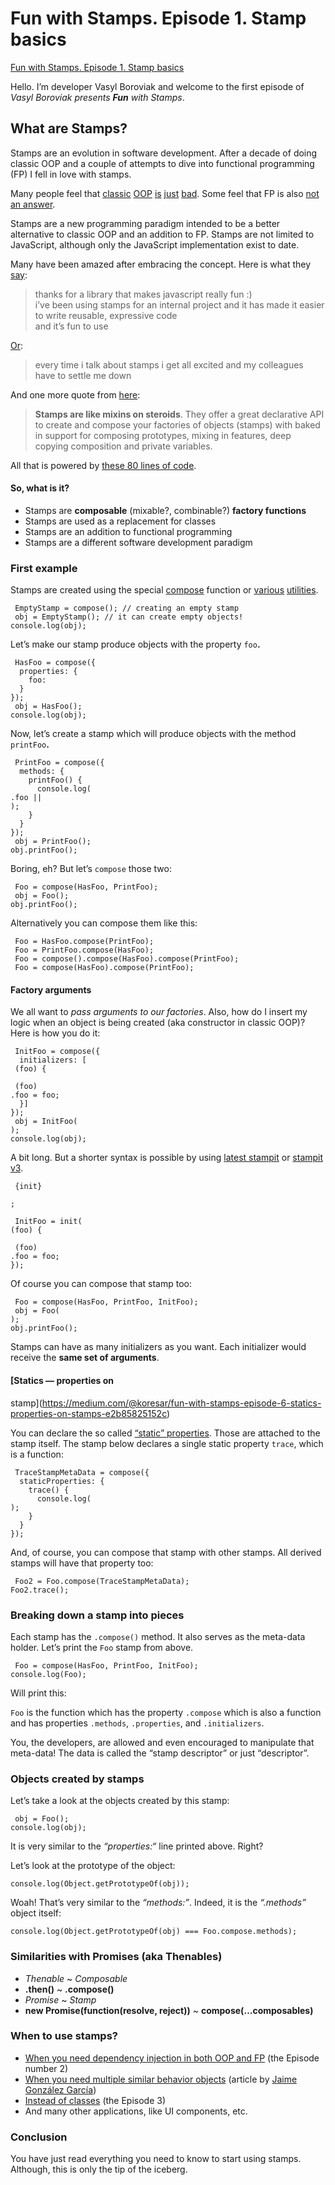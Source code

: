 # Fun with Stamps. Episode 1. Stamp basics

[Fun with Stamps. Episode 1. Stamp basics](https://medium.com/@koresar/fun-with-stamps-episode-1-stamp-basics-e0627d81efe0)

Hello. I’m developer Vasyl Boroviak and welcome to the first episode of *Vasyl
Boroviak presents ***Fun*** with Stamps*.

## What are Stamps?

Stamps are an evolution in software development. After a decade of doing classic
OOP and a couple of attempts to dive into functional programming (FP) I fell in
love with stamps.

Many people feel that
[classic](https://medium.com/javascript-scene/common-misconceptions-about-inheritance-in-javascript-d5d9bab29b0a)
[OOP](https://www.leaseweb.com/labs/2015/08/object-oriented-programming-is-exceptionally-bad/)
[is](https://blog.pivotal.io/labs/labs/all-evidence-points-to-oop-being-bullshit)
[just](https://www.youtube.com/watch?v=QM1iUe6IofM)
[bad](https://www.youtube.com/watch?v=IRTfhkiAqPw). Some feel that FP is also
[not an answer](http://degoes.net/articles/fp-is-not-the-answer).

Stamps are a new programming paradigm intended to be a better alternative to
classic OOP and an addition to FP. Stamps are not limited to JavaScript,
although only the JavaScript implementation exist to date.

Many have been amazed after embracing the concept. Here is what they
[say](https://gitter.im/stampit-org/stampit?at=56a8c889c54bc2bf180c537a):

> thanks for a library that makes javascript really fun :)<br> i’ve been using
> stamps for an internal project and it has made it easier to write reusable,
expressive code<br> and it’s fun to use

[Or](https://gitter.im/stampit-org/stampit?at=58880b9cc19662f153872d47):

> every time i talk about stamps i get all excited and my colleagues have to
> settle me down

And one more quote from
[here](http://www.barbarianmeetscoding.com/blog/2016/01/18/javascript-ultra-flexible-object-oriented-programming-with-stamps/):

> **Stamps are like mixins on steroids**. They offer a great declarative API to
> create and compose your factories of objects (stamps) with baked in support for
composing prototypes, mixing in features, deep copying composition and private
variables.

All that is powered by [these 80 lines of
code](https://github.com/stampit-org/stamp-specification/blob/ee39d3b0682dd7cf5c1ca099f8841b0f9a45cd7e/compose.js).

#### So, what is it?

* Stamps are **composable** (mixable?, combinable?) **factory functions**
* Stamps are used as a replacement for classes
* Stamps are an addition to functional programming
* Stamps are a different software development paradigm

### First example

Stamps are created using the special
[compose](https://www.npmjs.com/package/stamp-specification) function or
[various](https://github.com/stampit-org/stampit)
[utilities](https://www.npmjs.com/package/@stamp/it).

     EmptyStamp = compose(); // creating an empty stamp
     obj = EmptyStamp(); // it can create empty objects!
    console.log(obj); 

Let’s make our stamp produce objects with the property `foo`**.**

     HasFoo = compose({
      properties: {
        foo: 
      }
    });
     obj = HasFoo();
    console.log(obj); 

Now, let’s create a stamp which will produce objects with the method
`printFoo`**.**

     PrintFoo = compose({
      methods: {
        printFoo() {
          console.log(
    .foo || 
    );
        }
      }
    });
     obj = PrintFoo();
    obj.printFoo(); 

Boring, eh? But let’s `compose` those two:

     Foo = compose(HasFoo, PrintFoo);
     obj = Foo();
    obj.printFoo(); 

Alternatively you can compose them like this:

     Foo = HasFoo.compose(PrintFoo);
     Foo = PrintFoo.compose(HasFoo);
     Foo = compose().compose(HasFoo).compose(PrintFoo);
     Foo = compose(HasFoo).compose(PrintFoo);

#### Factory arguments

We all want to *pass arguments to our factories*. Also, how do I insert my logic
when an object is being created (aka constructor in classic OOP)? Here is how
you do it:

     InitFoo = compose({
      initializers: [
     (foo) {
        
     (foo) 
    .foo = foo;
      }]
    });
     obj = InitFoo(
    );
    console.log(obj); 

A bit long. But a shorter syntax is possible by using [latest
stampit](https://www.npmjs.com/package/@stamp/it) or [stampit
v3](https://www.npmjs.com/package/stampit).

     {init} 
     
    ;

     InitFoo = init(
    (foo) {
      
     (foo) 
    .foo = foo;
    });

Of course you can compose that stamp too:

     Foo = compose(HasFoo, PrintFoo, InitFoo);
     obj = Foo(
    );
    obj.printFoo(); 

Stamps can have as many initializers as you want. Each initializer would receive
the **same set of arguments**.

#### [Statics — properties on
stamp](https://medium.com/@koresar/fun-with-stamps-episode-6-statics-properties-on-stamps-e2b85825152c)

You can declare the so called [“static”
properties](https://medium.com/@koresar/fun-with-stamps-episode-6-statics-properties-on-stamps-e2b85825152c).
Those are attached to the stamp itself. The stamp below declares a single static
property `trace`, which is a function:

     TraceStampMetaData = compose({
      staticProperties: {
        trace() {
          console.log(
    );
        }
      }
    });

And, of course, you can compose that stamp with other stamps. All derived stamps
will have that property too:

     Foo2 = Foo.compose(TraceStampMetaData);
    Foo2.trace(); 

### Breaking down a stamp into pieces

Each stamp has the `.compose()` method. It also serves as the meta-data holder.
Let’s print the `Foo` stamp from above.

     Foo = compose(HasFoo, PrintFoo, InitFoo);
    console.log(Foo);

Will print this:


`Foo` is the function which has the property `.compose` which is also a function
and has properties `.methods`, `.properties`, and `.initializers`.

You, the developers, are allowed and even encouraged to manipulate that
meta-data! The data is called the “stamp descriptor” or just “descriptor”.

### Objects created by stamps

Let’s take a look at the objects created by this stamp:

     obj = Foo();
    console.log(obj); 

It is very similar to the *“properties:“* line printed above. Right?

Let’s look at the prototype of the object:

    console.log(Object.getPrototypeOf(obj));

Woah! That’s very similar to the *“methods:”*. Indeed, it is the *“.methods”*
object itself:

    console.log(Object.getPrototypeOf(obj) === Foo.compose.methods);

### Similarities with Promises (aka Thenables)

* *Thenable* ~ *Composable*
* **.then()** ~ **.compose()**
* *Promise* ~ *Stamp*
* **new Promise(function(resolve, reject))** ~ **compose(…composables)**

### When to use stamps?

* [When you need dependency injection in both OOP and
FP](https://medium.com/p/37be8e9a5714) (the Episode number 2)
* [When you need multiple similar behavior
objects](http://www.barbarianmeetscoding.com/blog/2016/01/18/javascript-ultra-flexible-object-oriented-programming-with-stamps/)
(article by [Jaime González
García](https://plus.google.com/+JaimeGonzÃ¡lezGarcÃ­a))
* [Instead of classes](https://medium.com/p/e387ef041896) (the Episode 3)
* And many other applications, like UI components, etc.

### Conclusion

You have just read everything you need to know to start using stamps. Although,
this is only the tip of the iceberg.